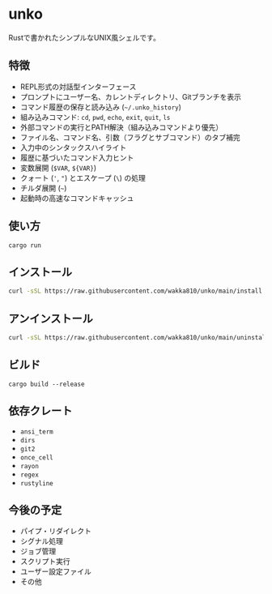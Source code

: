 # unko

Rustで書かれたシンプルなUNIX風シェルです。

## 特徴
- REPL形式の対話型インターフェース
- プロンプトにユーザー名、カレントディレクトリ、Gitブランチを表示
- コマンド履歴の保存と読み込み (`~/.unko_history`)
- 組み込みコマンド: `cd`, `pwd`, `echo`, `exit`, `quit`, `ls`
- 外部コマンドの実行とPATH解決（組み込みコマンドより優先）
- ファイル名、コマンド名、引数（フラグとサブコマンド）のタブ補完
- 入力中のシンタックスハイライト
- 履歴に基づいたコマンド入力ヒント
- 変数展開 (`$VAR`, `${VAR}`)
- クォート (`'`, `"`) とエスケープ (`\`) の処理
- チルダ展開 (`~`)
- 起動時の高速なコマンドキャッシュ

## 使い方

```
cargo run
```

## インストール

```bash
curl -sSL https://raw.githubusercontent.com/wakka810/unko/main/install.sh | bash
```

## アンインストール

```bash
curl -sSL https://raw.githubusercontent.com/wakka810/unko/main/uninstall.sh | bash
```

## ビルド

```
cargo build --release
```

## 依存クレート
- `ansi_term`
- `dirs`
- `git2`
- `once_cell`
- `rayon`
- `regex`
- `rustyline`

## 今後の予定

- パイプ・リダイレクト
- シグナル処理
- ジョブ管理
- スクリプト実行
- ユーザー設定ファイル
- その他

